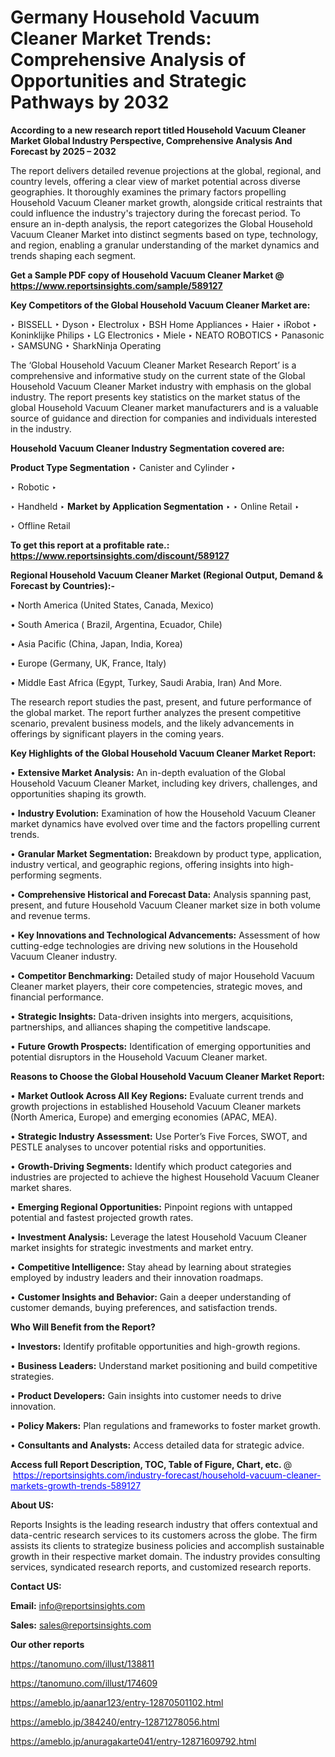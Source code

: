 # Germany Household Vacuum Cleaner Market Trends: Comprehensive Analysis of Opportunities and Strategic Pathways by 2032

<strong>According to a new research report titled Household Vacuum Cleaner Market Global Industry Perspective, Comprehensive Analysis And Forecast by 2025 – 2032</strong>

The report delivers detailed revenue projections at the global, regional, and country levels, offering a clear view of market potential across diverse geographies. It thoroughly examines the primary factors propelling Household Vacuum Cleaner market growth, alongside critical restraints that could influence the industry's trajectory during the forecast period. To ensure an in-depth analysis, the report categorizes the Global Household Vacuum Cleaner Market into distinct segments based on type, technology, and region, enabling a granular understanding of the market dynamics and trends shaping each segment.

<strong>Get a Sample PDF copy of Household Vacuum Cleaner Market </strong><strong>@<a href=https://www.reportsinsights.com/sample/589127 style=color:#0000ff;> https://www.reportsinsights.com/sample/589127</a></strong></font>

<strong>Key Competitors of the Global Household Vacuum Cleaner Market are:</strong>

‣ BISSELL
‣ Dyson
‣ Electrolux
‣ BSH Home Appliances
‣ Haier
‣ iRobot
‣ Koninklijke Philips
‣ LG Electronics
‣ Miele
‣ NEATO ROBOTICS
‣ Panasonic
‣ SAMSUNG
‣ SharkNinja Operating

The ‘Global Household Vacuum Cleaner Market Research Report’ is a comprehensive and informative study on the current state of the Global Household Vacuum Cleaner Market industry with emphasis on the global industry. The report presents key statistics on the market status of the global Household Vacuum Cleaner market manufacturers and is a valuable source of guidance and direction for companies and individuals interested in the industry.

<strong>Household Vacuum Cleaner Industry Segmentation covered are:</strong>

<strong>Product Type Segmentation</strong>
‣
Canister and Cylinder
‣ 

‣ Robotic
‣ 

‣ Handheld
‣ 
<strong>Market by Application Segmentation</strong>
‣
‣  Online Retail
‣ 

‣ Offline Retail

<strong>To get this report at a profitable rate.: <a href=https://www.reportsinsights.com/discount/589127 style=color:#0000ff;>https://www.reportsinsights.com/discount/589127</a></strong></font>

<strong>Regional Household Vacuum Cleaner Market (Regional Output, Demand &amp; Forecast by Countries):-</strong>

• North America (United States, Canada, Mexico)

• South America ( Brazil, Argentina, Ecuador, Chile)

• Asia Pacific (China, Japan, India, Korea)

• Europe (Germany, UK, France, Italy)

• Middle East Africa (Egypt, Turkey, Saudi Arabia, Iran) And More.

The research report studies the past, present, and future performance of the global market. The report further analyzes the present competitive scenario, prevalent business models, and the likely advancements in offerings by significant players in the coming years.

<strong>Key Highlights of the Global Household Vacuum Cleaner Market Report:</strong>

• <strong>Extensive Market Analysis:</strong> An in-depth evaluation of the Global Household Vacuum Cleaner Market, including key drivers, challenges, and opportunities shaping its growth.

• <strong>Industry Evolution:</strong> Examination of how the Household Vacuum Cleaner market dynamics have evolved over time and the factors propelling current trends.

• <strong>Granular Market Segmentation:</strong> Breakdown by product type, application, industry vertical, and geographic regions, offering insights into high-performing segments.

• <strong>Comprehensive Historical and Forecast Data:</strong> Analysis spanning past, present, and future Household Vacuum Cleaner market size in both volume and revenue terms.

• <strong>Key Innovations and Technological Advancements:</strong> Assessment of how cutting-edge technologies are driving new solutions in the Household Vacuum Cleaner industry.

• <strong>Competitor Benchmarking:</strong> Detailed study of major Household Vacuum Cleaner market players, their core competencies, strategic moves, and financial performance.

• <strong>Strategic Insights:</strong> Data-driven insights into mergers, acquisitions, partnerships, and alliances shaping the competitive landscape.

• <strong>Future Growth Prospects:</strong> Identification of emerging opportunities and potential disruptors in the Household Vacuum Cleaner market.

<strong>Reasons to Choose the Global Household Vacuum Cleaner Market Report:</strong>

• <strong>Market Outlook Across All Key Regions:</strong> Evaluate current trends and growth projections in established Household Vacuum Cleaner markets (North America, Europe) and emerging economies (APAC, MEA).

• <strong>Strategic Industry Assessment:</strong> Use Porter’s Five Forces, SWOT, and PESTLE analyses to uncover potential risks and opportunities.

• <strong>Growth-Driving Segments:</strong> Identify which product categories and industries are projected to achieve the highest Household Vacuum Cleaner market shares.

• <strong>Emerging Regional Opportunities:</strong> Pinpoint regions with untapped potential and fastest projected growth rates.

• <strong>Investment Analysis:</strong> Leverage the latest Household Vacuum Cleaner market insights for strategic investments and market entry.

• <strong>Competitive Intelligence:</strong> Stay ahead by learning about strategies employed by industry leaders and their innovation roadmaps.

• <strong>Customer Insights and Behavior:</strong> Gain a deeper understanding of customer demands, buying preferences, and satisfaction trends.

<strong>Who Will Benefit from the Report?</strong>

• <strong>Investors:</strong> Identify profitable opportunities and high-growth regions.

• <strong>Business Leaders:</strong> Understand market positioning and build competitive strategies.

• <strong>Product Developers:</strong> Gain insights into customer needs to drive innovation.

• <strong>Policy Makers:</strong> Plan regulations and frameworks to foster market growth.

• <strong>Consultants and Analysts:</strong> Access detailed data for strategic advice.
</ul>
<strong>Access full Report Description, TOC, Table of Figure, Chart, etc. </strong>@  <a href=https://reportsinsights.com/industry-forecast/household-vacuum-cleaner-markets-growth-trends-589127 style=color:#0000ff;>https://reportsinsights.com/industry-forecast/household-vacuum-cleaner-markets-growth-trends-589127</a></font>

<strong><strong>About US</strong>:</strong>

Reports Insights is the leading research industry that offers contextual and data-centric research services to its customers across the globe. The firm assists its clients to strategize business policies and accomplish sustainable growth in their respective market domain. The industry provides consulting services, syndicated research reports, and customized research reports.

<strong>Contact US:</strong>

<p class=""""><b>Email:</b> <a href=mailto:info@reportsinsights.com>info@reportsinsights.com</a></p>
<p class=""""><b>Sales:</b> <a href=mailto:sales@reportsinsights.com>sales@reportsinsights.com</a></p>

<strong>Our other reports</strong>

<a href=https://tanomuno.com/illust/138811>https://tanomuno.com/illust/138811</a>

<a href=https://tanomuno.com/illust/174609>https://tanomuno.com/illust/174609</a>

<a href=https://ameblo.jp/aanar123/entry-12870501102.html>https://ameblo.jp/aanar123/entry-12870501102.html</a>

<a href=https://ameblo.jp/384240/entry-12871278056.html>https://ameblo.jp/384240/entry-12871278056.html</a>

<a href=https://ameblo.jp/anuragakarte041/entry-12871609792.html>https://ameblo.jp/anuragakarte041/entry-12871609792.html</a>
